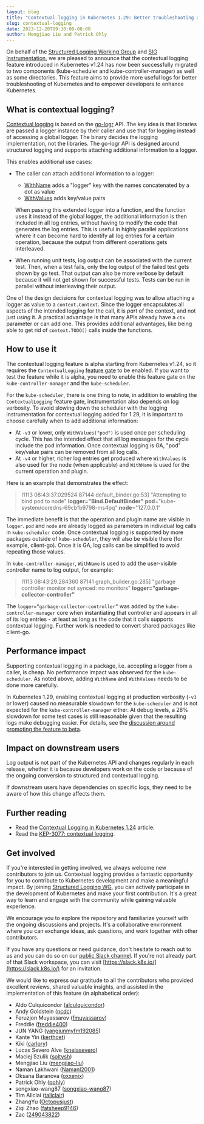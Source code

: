 ```yaml
---
layout: blog
title: "Contextual logging in Kubernetes 1.29: Better troubleshooting and enhanced logging"
slug: contextual-logging
date: 2023-12-20T09:30:00-08:00
author: Mengjiao Liu and Patrick Ohly
---
```


On behalf of the [Structured Logging Working Group](https://github.com/kubernetes/community/blob/master/wg-structured-logging/README.md) 
and [SIG Instrumentation](https://github.com/kubernetes/community/tree/master/sig-instrumentation#readme), 
we are pleased to announce that the contextual logging feature
introduced in Kubernetes v1.24 has now been successfully migrated to
two components (kube-scheduler and kube-controller-manager)
as well as some directories. This feature aims to provide more useful logs 
for better troubleshooting of Kubernetes and to empower developers to enhance Kubernetes.

## What is contextual logging?

[Contextual logging](https://github.com/kubernetes/enhancements/tree/master/keps/sig-instrumentation/3077-contextual-logging)
is based on the [go-logr](https://github.com/go-logr/logr#a-minimal-logging-api-for-go) API. 
The key idea is that libraries are passed a logger instance by their caller
and use that for logging instead of accessing a global logger.
The binary decides the logging implementation, not the libraries.
The go-logr API is designed around structured logging and supports attaching
additional information to a logger.

This enables additional use cases:

- The caller can attach additional information to a logger:
  - [WithName](<https://pkg.go.dev/github.com/go-logr/logr#Logger.WithName>) adds a "logger" key with the names concatenated by a dot as value
  - [WithValues](<https://pkg.go.dev/github.com/go-logr/logr#Logger.WithValues>) adds key/value pairs

  When passing this extended logger into a function, and the function uses it
  instead of the global logger, the additional information is then included 
  in all log entries, without having to modify the code that generates the log entries. 
  This is useful in highly parallel applications where it can become hard to identify 
  all log entries for a certain operation, because the output from different operations gets interleaved.

- When running unit tests, log output can be associated with the current test.
  Then, when a test fails, only the log output of the failed test gets shown by go test.
  That output can also be more verbose by default because it will not get shown for successful tests.
  Tests can be run in parallel without interleaving their output.

One of the design decisions for contextual logging was to allow attaching a logger as value to a `context.Context`.
Since the logger encapsulates all aspects of the intended logging for the call,
it is *part* of the context, and not just *using* it. A practical advantage is that many APIs
already have a `ctx` parameter or can add one. This provides additional advantages, like being able to
get rid of `context.TODO()` calls inside the functions.

## How to use it

The contextual logging feature is alpha starting from Kubernetes v1.24,
so it requires the `ContextualLogging` [feature gate](/docs/reference/command-line-tools-reference/feature-gates/) to be enabled.
If you want to test the feature while it is alpha, you need to enable this feature gate
on the `kube-controller-manager` and the `kube-scheduler`.

For the `kube-scheduler`, there is one thing to note, in addition to enabling 
the `ContextualLogging` feature gate, instrumentation also depends on log verbosity.
To avoid slowing down the scheduler with the logging instrumentation for contextual logging added for 1.29,
it is important to choose carefully when to add additional information:
- At `-v3` or lower, only `WithValues("pod")` is used once per scheduling cycle.
  This has the intended effect that all log messages for the cycle include the pod information. 
  Once contextual logging is GA, "pod" key/value pairs can be removed from all log calls.
- At `-v4` or higher, richer log entries get produced where `WithValues` is also used for the node (when applicable)
  and `WithName` is used for the current operation and plugin.

Here is an example that demonstrates the effect:
> I1113 08:43:37.029524   87144 default_binder.go:53] "Attempting to bind pod to node" **logger="Bind.DefaultBinder"** **pod**="kube-system/coredns-69cbfb9798-ms4pq" **node**="127.0.0.1"

The immediate benefit is that the operation and plugin name are visible in `logger`.
`pod` and `node` are already logged as parameters in individual log calls in `kube-scheduler` code.
Once contextual logging is supported by more packages outside of `kube-scheduler`, 
they will also be visible there (for example, client-go). Once it is GA,
log calls can be simplified to avoid repeating those values.

In `kube-controller-manager`, `WithName` is used to add the user-visible controller name to log output, 
for example:

> I1113 08:43:29.284360   87141 graph_builder.go:285] "garbage controller monitor not synced: no monitors" **logger="garbage-collector-controller"**

The `logger=”garbage-collector-controller”` was added by the `kube-controller-manager` core
when instantiating that controller and appears in all of its log entries - at least as long as the code
that it calls supports contextual logging. Further work is needed to convert shared packages like client-go.

## Performance impact

Supporting contextual logging in a package, i.e. accepting a logger from a caller, is cheap. 
No performance impact was observed for the `kube-scheduler`. As noted above, 
adding `WithName` and `WithValues` needs to be done more carefully.

In Kubernetes 1.29, enabling contextual logging at production verbosity (`-v3` or lower)
caused no measurable slowdown for the `kube-scheduler` and is not expected for the `kube-controller-manager` either.
At debug levels, a 28% slowdown for some test cases is still reasonable given that the resulting logs make debugging easier. 
For details, see the [discussion around promoting the feature to beta](https://github.com/kubernetes/enhancements/pull/4219#issuecomment-1807811995).

## Impact on downstream users
Log output is not part of the Kubernetes API and changes regularly in each release,
whether it is because developers work on the code or because of the ongoing conversion
to structured and contextual logging.

If downstream users have dependencies on specific logs, 
they need to be aware of how this change affects them.

## Further reading

- Read the [Contextual Logging in Kubernetes 1.24](/blog/2022/05/25/contextual-logging/) article.
- Read the [KEP-3077: contextual logging](https://github.com/kubernetes/enhancements/tree/master/keps/sig-instrumentation/3077-contextual-logging).

## Get involved

If you're interested in getting involved, we always welcome new contributors to join us.
Contextual logging provides a fantastic opportunity for you to contribute to Kubernetes development and make a meaningful impact.
By joining [Structured Logging WG](https://github.com/kubernetes/community/tree/master/wg-structured-logging),
you can actively participate in the development of Kubernetes and make your first contribution.
It's a great way to learn and engage with the community while gaining valuable experience.

We encourage you to explore the repository and familiarize yourself with the ongoing discussions and projects. 
It's a collaborative environment where you can exchange ideas, ask questions, and work together with other contributors.

If you have any questions or need guidance, don't hesitate to reach out to us 
and you can do so on our [public Slack channel](https://kubernetes.slack.com/messages/wg-structured-logging). 
If you're not already part of that Slack workspace, you can visit [https://slack.k8s.io/](https://slack.k8s.io/)
for an invitation.

We would like to express our gratitude to all the contributors who provided excellent reviews, 
shared valuable insights, and assisted in the implementation of this feature (in alphabetical order):

- Aldo Culquicondor ([alculquicondor](https://github.com/alculquicondor))
- Andy Goldstein ([ncdc](https://github.com/ncdc))
- Feruzjon Muyassarov ([fmuyassarov](https://github.com/fmuyassarov))
- Freddie ([freddie400](https://github.com/freddie400))
- JUN YANG ([yangjunmyfm192085](https://github.com/yangjunmyfm192085))
- Kante Yin ([kerthcet](https://github.com/kerthcet))
- Kiki ([carlory](https://github.com/carlory))
- Lucas Severo Alve ([knelasevero](https://github.com/knelasevero))
- Maciej Szulik ([soltysh](https://github.com/soltysh))
- Mengjiao Liu ([mengjiao-liu](https://github.com/mengjiao-liu))
- Naman Lakhwani ([Namanl2001](https://github.com/Namanl2001))
- Oksana Baranova ([oxxenix](https://github.com/oxxenix))
- Patrick Ohly ([pohly](https://github.com/pohly))
- songxiao-wang87 ([songxiao-wang87](https://github.com/songxiao-wang87))
- Tim Allclai ([tallclair](https://github.com/tallclair))
- ZhangYu ([Octopusjust](https://github.com/Octopusjust))
- Ziqi Zhao ([fatsheep9146](https://github.com/fatsheep9146))
- Zac ([249043822](https://github.com/249043822))
